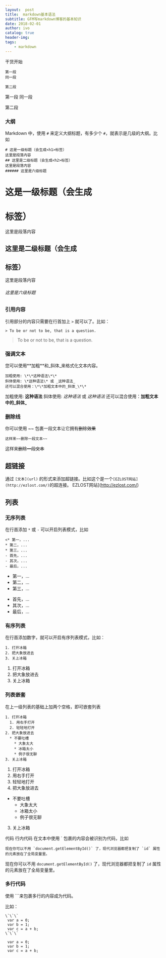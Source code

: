 ```yaml
---
layout:  post
title:  markdown基本语法
subtitle: GFM写markdown博客的基本知识
date: 2018-02-01
author: ivo
catalog: true
header-img:
tags:
    - markdown
---
```

干货开始
```
第一段
同一段

第二段
```
第一段
同一段

第二段
### 大纲

Markdown 中，使用 `#` 来定义大纲标题，有多少个 `#`，就表示是几级的大纲。比如

```
# 这是一级标题（会生成<h1>标签）
这里是段落内容
## 这里是二级标题（会生成<h2>标签）
这里是段落内容
###### 这里是六级标题
```
# 这是一级标题（会生成<h1>标签）
这里是段落内容
## 这里是二级标题（会生成<h2>标签）
这里是段落内容
###### 这里是六级标题

### 引用内容

引用部分的内容只需要在行首加上 `>` 就可以了。比如：

```
> To be or not to be, that is a question.
```
> To be or not to be, that is a question.
### 强调文本

您可以使用\*\*加粗\*\*和_斜体_来格式化文本内容。
```
加粗使用: \*\*这种语法\*\*
斜体使用: \*这种语法\* 或 _这种语法_
还可以混合使用：\*\*加粗文本中的_斜体_\*\*
```
加粗使用: **这种语法**
斜体使用: *这种语法* 或 _这种语法_
还可以混合使用：**加粗文本中的_斜体_**

### 删除线

你可以使用 ~~ 包裹一段文本让它拥有~~删除效果~~
```
这样来~~删除一段文本~~
```
这样来~~删除一段文本~~
## 超链接

通过 `[文本](url)` 的形式来添加超链接。比如这个是一个`[EZLOST网站](http://ezlost.com/)`的超连接。
EZLOST网站](http://ezlost.com/)

## 列表

### 无序列表

在行首添加 `*` 或 `-` 可以开启列表模式，比如
```
<* 第一，...
* 第二，...
* 第三，...
- 首先，...
- 其次，...
- 最后，...
```
* 第一，...
* 第二，...
* 第三，...
- 首先，...
- 其次，...
- 最后，...

### 有序列表

在行首添加数字，就可以开启有序列表模式，比如：
```
1. 打开冰箱
2. 把大象放进去
3. 关上冰箱
```
1. 打开冰箱
2. 把大象放进去
3. 关上冰箱
### 列表嵌套

在上一级列表的基础上加两个空格，即可嵌套列表
```
1. 打开冰箱
  1. 用右手打开
  2. 轻轻地打开
2. 把大象放进去
  * 不要吐槽
    * 大象太大
    * 冰箱太小
    * 例子很无聊
3. 关上冰箱
```
1. 打开冰箱
  1. 用右手打开
  2. 轻轻地打开
2. 把大象放进去
  * 不要吐槽
    * 大象太大
    * 冰箱太小
    * 例子很无聊
3. 关上冰箱

代码
行内代码
在文本中使用 ` 包裹的内容会被识别为代码，比如
```
现在你可以不用 `document.getElementById()` 了，现代浏览器都把复制了 `id` 属性的元素放在了全局变量里。
```
现在你可以不用 `document.getElementById()` 了，现代浏览器都把复制了 `id` 属性的元素放在了全局变量里。

### 多行代码

使用 ```来包裹多行的内容成为代码。

比如：
```
\`\`\`
 var a = 0;
 var b = 1;
 var c = a + b;
\`\`\`
```
```
 var a = 0;
 var b = 1;
 var c = a + b;
```
